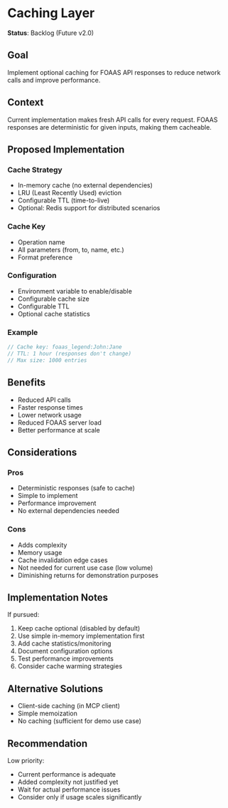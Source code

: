# Caching Layer

**Status**: Backlog (Future v2.0)

## Goal

Implement optional caching for FOAAS API responses to reduce network calls and improve performance.

## Context

Current implementation makes fresh API calls for every request. FOAAS responses are deterministic for given inputs, making them cacheable.

## Proposed Implementation

### Cache Strategy
- In-memory cache (no external dependencies)
- LRU (Least Recently Used) eviction
- Configurable TTL (time-to-live)
- Optional: Redis support for distributed scenarios

### Cache Key
- Operation name
- All parameters (from, to, name, etc.)
- Format preference

### Configuration
- Environment variable to enable/disable
- Configurable cache size
- Configurable TTL
- Optional cache statistics

### Example
```typescript
// Cache key: foaas_legend:John:Jane
// TTL: 1 hour (responses don't change)
// Max size: 1000 entries
```

## Benefits

- Reduced API calls
- Faster response times
- Lower network usage
- Reduced FOAAS server load
- Better performance at scale

## Considerations

### Pros
- Deterministic responses (safe to cache)
- Simple to implement
- Performance improvement
- No external dependencies needed

### Cons
- Adds complexity
- Memory usage
- Cache invalidation edge cases
- Not needed for current use case (low volume)
- Diminishing returns for demonstration purposes

## Implementation Notes

If pursued:
1. Keep cache optional (disabled by default)
2. Use simple in-memory implementation first
3. Add cache statistics/monitoring
4. Document configuration options
5. Test performance improvements
6. Consider cache warming strategies

## Alternative Solutions

- Client-side caching (in MCP client)
- Simple memoization
- No caching (sufficient for demo use case)

## Recommendation

Low priority:
- Current performance is adequate
- Added complexity not justified yet
- Wait for actual performance issues
- Consider only if usage scales significantly
